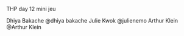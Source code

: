 THP day 12 mini jeu


Dhiya Bakache @dhiya bakache
Julie Kwok @julienemo
Arthur Klein @Arthur Klein
